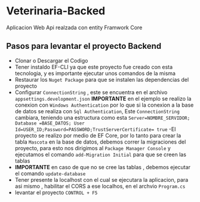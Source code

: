 # Veterinaria-Backed

Aplicacion Web Api realzada con entity Framwork Core



## Pasos para levantar el proyecto  Backend

- Clonar o Descargar el Codigo
- Tener instaldo EF-CLI ya que este proyecto fue creado con esta tecnologia, y es importante ejecutar unos comandos de la misma
- Restaurar los `Nuget Package` para que se instalen las dependencias del proyecto
- Configurar `ConnectionString` , este se encuentra en el archivo `appsettings.development.json` **IMPORTANTE** en el ejemplo 
se realizo la conexion con `Windows Authentication` por lo que si la conexion a la base  de datos se realiza con `Sql Authentication`,
Este `ConnectionString` cambiara, teniendo una estructura como esta `Server=NOMBRE_SERVIDOR; Database =BASE_DATOS;
User Id=USER_ID;Password=PASSWORD;TrustServerCertificate= true`
-El proyecto se realizo por medio de EF Core, por lo tanto para crear la tabla `Mascota` en la base de datos, debemos correr la migraciones 
del proyecto, para esto nos dirigimos al `Package Manager Console` y ejecutamos el comando `add-Migration Initial` para que se creen las tablas
- **IMPORTANTE** en caso de que no se cree las tablas , debemos ejecutar el comando `update-database`
- Tener presente la localhost con el cual se ejecutara la aplicacion, para asi mismo , habilitar el CORS a ese localhos, en el archvio
 `Program.cs`
- levantar el proyecto `CONTROL + F5`
